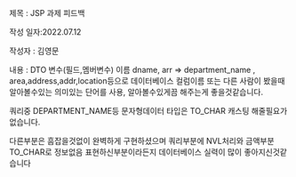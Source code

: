 제목 : JSP 과제 피드백

작성 일자:2022.07.12

작성자 : 김영문

내용 : DTO 변수(필드,멤버변수) 이름 dname, arr => department_name , area,address,addr,location등으로 
데이터베이스 컬럼이름 또는 다른 사람이 봤을때 알아볼수있는 의미있는 단어를 사용,
알아볼수있게끔 해주는게 좋을것같습니다.

쿼리중 DEPARTMENT_NAME등 문자형데이터 타입은 TO_CHAR 캐스팅 해줄필요가 없습니다.


다른부분은 흠잡을것없이 완벽하게 구현하셨으며 쿼리부분에 NVL처리와 금액부분 TO_CHAR로
정보없음 표현하신부분이라든지 데이터베이스 실력이 많이 좋아지신것같습니다